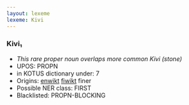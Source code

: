 ```yaml
---
layout: lexeme
lexeme: Kivi
---
```


###  Kivi₁

* _This rare proper noun overlaps more common *Kivi* (stone)_
* UPOS:  PROPN
* in KOTUS dictionary under:  7
* Origins: [enwikt](https://en.wiktionary.org/wiki/Kivi) [fiwikt](https://fi.wiktionary.org/wiki/Kivi) finer 
* Possible NER class:  FIRST
* Blacklisted:  PROPN-BLOCKING

